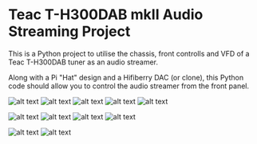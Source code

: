 # Teac T-H300DAB mkII Audio Streaming Project

This is a Python project to utilise the chassis, front controlls and VFD of a Teac T-H300DAB tuner as an audio streamer.

Along with a Pi "Hat" design and a Hifiberry DAC (or clone), this Python code should allow you to control the audio
streamer from the front panel.

![alt text](images/components.png)
![alt text](images/rear_plate.png)
![alt text](images/rear_plate_outside.png)
![alt text](images/board_installed_rear_plate.png)
![alt text](images/pi_in_chassis_ribbon.png)

![alt text](images/ribbon_to_board.png)
![alt text](images/rear_board.png)
![alt text](images/hat_top_inside.png)
![alt text](images/internals.png)

![alt text](images/rear_chassis.png)
![alt text](images/front_working.png)